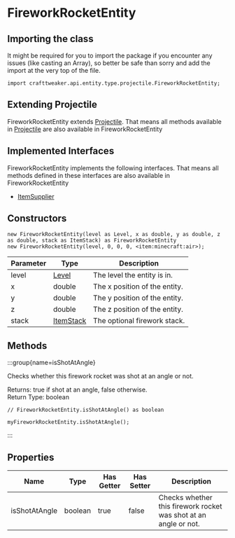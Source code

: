 # FireworkRocketEntity

## Importing the class

It might be required for you to import the package if you encounter any issues (like casting an Array), so better be safe than sorry and add the import at the very top of the file.
```zenscript
import crafttweaker.api.entity.type.projectile.FireworkRocketEntity;
```


## Extending Projectile

FireworkRocketEntity extends [Projectile](/vanilla/api/entity/type/projectile/Projectile). That means all methods available in [Projectile](/vanilla/api/entity/type/projectile/Projectile) are also available in FireworkRocketEntity

## Implemented Interfaces
FireworkRocketEntity implements the following interfaces. That means all methods defined in these interfaces are also available in FireworkRocketEntity

- [ItemSupplier](/vanilla/api/entity/type/projectile/ItemSupplier)

## Constructors


```zenscript
new FireworkRocketEntity(level as Level, x as double, y as double, z as double, stack as ItemStack) as FireworkRocketEntity
new FireworkRocketEntity(level, 0, 0, 0, <item:minecraft:air>);
```
| Parameter |                   Type                   |          Description          |
|-----------|------------------------------------------|-------------------------------|
| level     | [Level](/vanilla/api/world/Level)        | The level the entity is in.   |
| x         | double                                   | The x position of the entity. |
| y         | double                                   | The y position of the entity. |
| z         | double                                   | The z position of the entity. |
| stack     | [ItemStack](/vanilla/api/item/ItemStack) | The optional firework stack.  |



## Methods

:::group{name=isShotAtAngle}

Checks whether this firework rocket was shot at an angle or not.

Returns: true if shot at an angle, false otherwise.  
Return Type: boolean

```zenscript
// FireworkRocketEntity.isShotAtAngle() as boolean

myFireworkRocketEntity.isShotAtAngle();
```

:::


## Properties

|     Name      |  Type   | Has Getter | Has Setter |                           Description                            |
|---------------|---------|------------|------------|------------------------------------------------------------------|
| isShotAtAngle | boolean | true       | false      | Checks whether this firework rocket was shot at an angle or not. |


